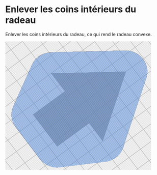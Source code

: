Enlever les coins intérieurs du radeau
====
Enlever les coins intérieurs du radeau, ce qui rend le radeau convexe.

![Enlever les coins intérieurs du radeau](../../../articles/images/raft_remove_inside_corners.png)